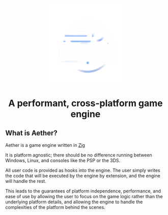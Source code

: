 <div align="center"><img width=50% src="branding/Aether-Transparent.png"/></div>
<h1 align="center">A performant, cross-platform game engine</p>


## What is Aether?

Aether is a game engine written in [Zig](https://ziglang.org/)

It is platform agnostic; there should be no difference running between Windows, Linux, and consoles like the PSP or the 3DS.

All user code is provided as hooks into the engine. The user simply writes the code that will be executed by the engine by extension, and the engine will handle the rest.

This leads to the guarantees of platform independence, performance, and ease of use by allowing the user to focus on the game logic rather than the underlying platform details, and allowing the engine to handle the complexities of the platform behind the scenes.
